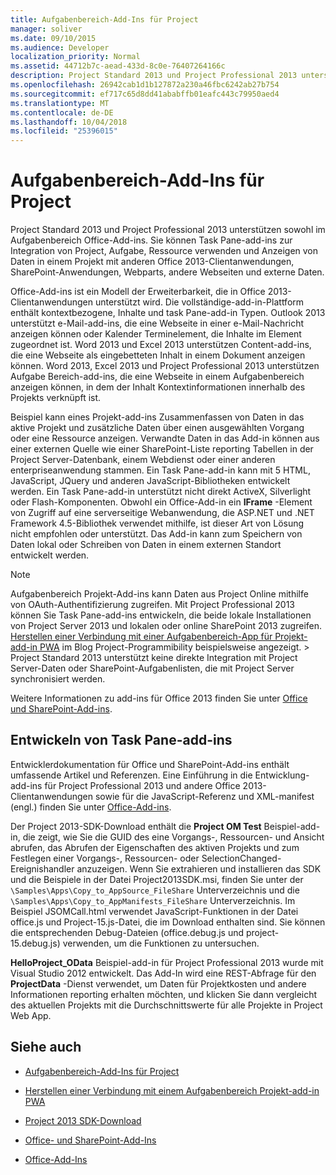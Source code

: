 ```yaml
---
title: Aufgabenbereich-Add-Ins für Project
manager: soliver
ms.date: 09/10/2015
ms.audience: Developer
localization_priority: Normal
ms.assetid: 44712b7c-aead-433d-8c0e-76407264166c
description: Project Standard 2013 und Project Professional 2013 unterstützen sowohl im Aufgabenbereich Office-Add-ins. Sie können Task Pane-add-ins zur Integration von Project, Aufgabe, Ressource verwenden und Anzeigen von Daten in einem Projekt mit anderen Office 2013-Clientanwendungen, SharePoint-Anwendungen, Webparts, andere Webseiten und externe Daten.
ms.openlocfilehash: 26942cab1d1b127872a230a46fbc6242ab27b754
ms.sourcegitcommit: ef717c65d8dd41ababffb01eafc443c79950aed4
ms.translationtype: MT
ms.contentlocale: de-DE
ms.lasthandoff: 10/04/2018
ms.locfileid: "25396015"
---
```

# <a name="task-pane-add-ins-for-project"></a>Aufgabenbereich-Add-Ins für Project

Project Standard 2013 und Project Professional 2013 unterstützen sowohl im Aufgabenbereich Office-Add-ins. Sie können Task Pane-add-ins zur Integration von Project, Aufgabe, Ressource verwenden und Anzeigen von Daten in einem Projekt mit anderen Office 2013-Clientanwendungen, SharePoint-Anwendungen, Webparts, andere Webseiten und externe Daten.
  
Office-Add-ins ist ein Modell der Erweiterbarkeit, die in Office 2013-Clientanwendungen unterstützt wird. Die vollständige-add-in-Plattform enthält kontextbezogene, Inhalte und task Pane-add-in Typen. Outlook 2013 unterstützt e-Mail-add-ins, die eine Webseite in einer e-Mail-Nachricht anzeigen können oder Kalender Terminelement, die Inhalte im Element zugeordnet ist. Word 2013 und Excel 2013 unterstützen Content-add-ins, die eine Webseite als eingebetteten Inhalt in einem Dokument anzeigen können. Word 2013, Excel 2013 und Project Professional 2013 unterstützen Aufgabe Bereich-add-ins, die eine Webseite in einem Aufgabenbereich anzeigen können, in dem der Inhalt Kontextinformationen innerhalb des Projekts verknüpft ist.
  
Beispiel kann eines Projekt-add-ins Zusammenfassen von Daten in das aktive Projekt und zusätzliche Daten über einen ausgewählten Vorgang oder eine Ressource anzeigen. Verwandte Daten in das Add-in können aus einer externen Quelle wie einer SharePoint-Liste reporting Tabellen in der Project Server-Datenbank, einem Webdienst oder einer anderen enterpriseanwendung stammen. Ein Task Pane-add-in kann mit 5 HTML, JavaScript, JQuery und anderen JavaScript-Bibliotheken entwickelt werden. Ein Task Pane-add-in unterstützt nicht direkt ActiveX, Silverlight oder Flash-Komponenten. Obwohl ein Office-Add-in ein **IFrame** -Element von Zugriff auf eine serverseitige Webanwendung, die ASP.NET und .NET Framework 4.5-Bibliothek verwendet mithilfe, ist dieser Art von Lösung nicht empfohlen oder unterstützt. Das Add-in kann zum Speichern von Daten lokal oder Schreiben von Daten in einem externen Standort entwickelt werden. 
  
> [!NOTE]
> Aufgabenbereich Projekt-Add-ins kann Daten aus Project Online mithilfe von OAuth-Authentifizierung zugreifen. Mit Project Professional 2013 können Sie Task Pane-add-ins entwickeln, die beide lokale Installationen von Project Server 2013 und lokalen oder online SharePoint 2013 zugreifen. [Herstellen einer Verbindung mit einer Aufgabenbereich-App für Projekt-add-in PWA](https://blogs.msdn.com/b/project_programmability/archive/2012/11/02/connecting-a-project-task-pane-app-to-pwa.aspx) im Blog Project-Programmibility beispielsweise angezeigt. > Project Standard 2013 unterstützt keine direkte Integration mit Project Server-Daten oder SharePoint-Aufgabenlisten, die mit Project Server synchronisiert werden. 
  
Weitere Informationen zu add-ins für Office 2013 finden Sie unter [Office und SharePoint-Add-ins](https://msdn.microsoft.com/library/office/fp161507%28v=office.15%29). 
  
## <a name="developing-task-pane-add-ins"></a>Entwickeln von Task Pane-add-ins

Entwicklerdokumentation für Office und SharePoint-Add-ins enthält umfassende Artikel und Referenzen. Eine Einführung in die Entwicklung-add-ins für Project Professional 2013 und andere Office 2013-Clientanwendungen sowie für die JavaScript-Referenz und XML-manifest (engl.) finden Sie unter [Office-Add-ins](https://msdn.microsoft.com/library/office/apps/jj220060%28v=office.15%29).
  
Der Project 2013-SDK-Download enthält die **Project OM Test** Beispiel-add-in, die zeigt, wie Sie die GUID des eine Vorgangs-, Ressourcen- und Ansicht abrufen, das Abrufen der Eigenschaften des aktiven Projekts und zum Festlegen einer Vorgangs-, Ressourcen- oder SelectionChanged-Ereignishandler anzuzeigen. Wenn Sie extrahieren und installieren das SDK und die Beispiele in der Datei Project2013SDK.msi, finden Sie unter der `\Samples\Apps\Copy_to_AppSource_FileShare` Unterverzeichnis und die `\Samples\Apps\Copy_to_AppManifests_FileShare` Unterverzeichnis. Im Beispiel JSOMCall.html verwendet JavaScript-Funktionen in der Datei office.js und Project-15.js-Datei, die im Download enthalten sind. Sie können die entsprechenden Debug-Dateien (office.debug.js und project-15.debug.js) verwenden, um die Funktionen zu untersuchen. 
  
**HelloProject_OData** Beispiel-add-in für Project Professional 2013 wurde mit Visual Studio 2012 entwickelt. Das Add-In wird eine REST-Abfrage für den **ProjectData** -Dienst verwendet, um Daten für Projektkosten und andere Informationen reporting erhalten möchten, und klicken Sie dann vergleicht des aktuellen Projekts mit die Durchschnittswerte für alle Projekte in Project Web App. 
  
## <a name="see-also"></a>Siehe auch
<a name="bk_addresources"> </a>

- [Aufgabenbereich-Add-Ins für Project](https://msdn.microsoft.com/library/office/apps/fp161143%28v=office.15%29)
    
- [Herstellen einer Verbindung mit einem Aufgabenbereich Projekt-add-in PWA](https://blogs.msdn.com/b/project_programmability/archive/2012/11/02/connecting-a-project-task-pane-app-to-pwa.aspx)
    
- [Project 2013 SDK-Download](https://www.microsoft.com/en-us/download/details.aspx?id=30435%20)
    
- [Office- und SharePoint-Add-Ins](https://msdn.microsoft.com/library/office/fp161507%28v=office.15%29)
    
- [Office-Add-Ins](https://msdn.microsoft.com/library/office/apps/jj220060%28v=office.15%29)
    

